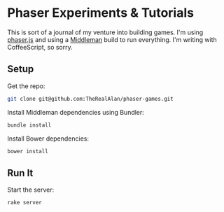 # Phaser Experiments & Tutorials

This is sort of a journal of my venture into building games. I'm using [phaser.js](http://phaser.io/) and using a [Middleman](https://middlemanapp.com/) build to run everything. I'm writing with CoffeeScript, so sorry.

## Setup

Get the repo:

``` bash
git clone git@github.com:TheRealAlan/phaser-games.git
```

Install Middleman dependencies using Bundler:

``` bash
bundle install
```

Install Bower dependencies:

``` bash
bower install
```

## Run It

Start the server:

``` bash
rake server
```
